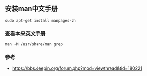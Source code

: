 ## 安装man中文手册

```
sudo apt-get install manpages-zh
```

### 查看本来英文手册

```
man -M /usr/share/man grep
```

### 参考

+ https://bbs.deepin.org/forum.php?mod=viewthread&tid=180221

